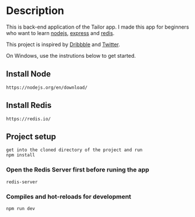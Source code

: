 # Description

This is back-end application of the Tailor app.
I made this app for beginners who want to learn [nodejs](https://nodejs.org/en), [express](https://expressjs.com/) and [redis](https://redis.io/).

This project is inspired by [Dribbble](https://dribbble.com/) and [Twitter](https://twitter.com/).

On Windows, use the instrutions below to get started.

## Install Node

```
https://nodejs.org/en/download/
```

## Install Redis

```
https://redis.io/
```

## Project setup

```
get into the cloned directory of the project and run
npm install
```

### Open the Redis Server first before runing the app

```
redis-server

```

### Compiles and hot-reloads for development

```
npm run dev
```
